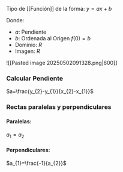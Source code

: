 Tipo de [[Función]] de la forma:  $y=ax+b$

Donde:
- $a$: Pendiente 
- $b$: Ordenada al Origen $f(0)=b$
- Dominio: $R$
- Imagen: $R$


![[Pasted image 20250502091328.png|600]]
### Calcular Pendiente
$a=\frac{y_{2}-y_{1}}{x_{2}-x_{1}}$
### Rectas paralelas y perpendiculares
 #### Paralelas:
 $a_{1}=a_{2}$
 #### Perpendiculares:
 $a_{1}=\frac{-1}{a_{2}}$
 